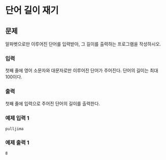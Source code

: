 # 단어 길이 재기

## 문제
알파벳으로만 이루어진 단어를 입력받아, 그 길이를 출력하는 프로그램을 작성하시오.

### 입력
첫째 줄에 영어 소문자와 대문자로만 이루어진 단어가 주어진다. 단어의 길이는 최대 100이다.

### 출력
첫째 줄에 입력으로 주어진 단어의 길이를 출력한다.

### 예제 입력 1
```
pulljima
```

### 예제 출력 1
```
8
```
